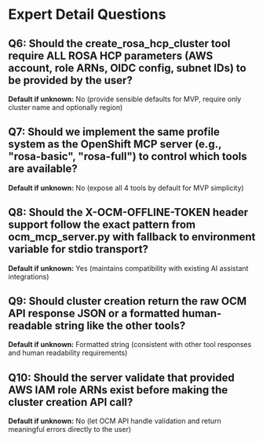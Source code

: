 # Expert Detail Questions

## Q6: Should the create_rosa_hcp_cluster tool require ALL ROSA HCP parameters (AWS account, role ARNs, OIDC config, subnet IDs) to be provided by the user?
**Default if unknown:** No (provide sensible defaults for MVP, require only cluster name and optionally region)

## Q7: Should we implement the same profile system as the OpenShift MCP server (e.g., "rosa-basic", "rosa-full") to control which tools are available?
**Default if unknown:** No (expose all 4 tools by default for MVP simplicity)

## Q8: Should the X-OCM-OFFLINE-TOKEN header support follow the exact pattern from ocm_mcp_server.py with fallback to environment variable for stdio transport?
**Default if unknown:** Yes (maintains compatibility with existing AI assistant integrations)

## Q9: Should cluster creation return the raw OCM API response JSON or a formatted human-readable string like the other tools?
**Default if unknown:** Formatted string (consistent with other tool responses and human readability requirements)

## Q10: Should the server validate that provided AWS IAM role ARNs exist before making the cluster creation API call?
**Default if unknown:** No (let OCM API handle validation and return meaningful errors directly to the user)